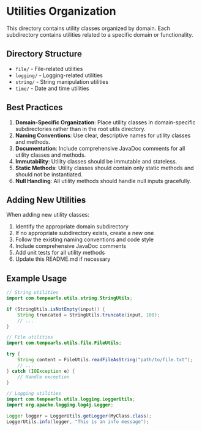 # Utilities Organization

This directory contains utility classes organized by domain. Each subdirectory contains utilities related to a specific domain or functionality.

## Directory Structure

- `file/` - File-related utilities
- `logging/` - Logging-related utilities
- `string/` - String manipulation utilities
- `time/` - Date and time utilities

## Best Practices

1. **Domain-Specific Organization**: Place utility classes in domain-specific subdirectories rather than in the root utils directory.
2. **Naming Conventions**: Use clear, descriptive names for utility classes and methods.
3. **Documentation**: Include comprehensive JavaDoc comments for all utility classes and methods.
4. **Immutability**: Utility classes should be immutable and stateless.
5. **Static Methods**: Utility classes should contain only static methods and should not be instantiated.
6. **Null Handling**: All utility methods should handle null inputs gracefully.

## Adding New Utilities

When adding new utility classes:

1. Identify the appropriate domain subdirectory
2. If no appropriate subdirectory exists, create a new one
3. Follow the existing naming conventions and code style
4. Include comprehensive JavaDoc comments
5. Add unit tests for all utility methods
6. Update this README.md if necessary

## Example Usage

```java
// String utilities
import com.tenpearls.utils.string.StringUtils;

if (StringUtils.isNotEmpty(input)) {
    String truncated = StringUtils.truncate(input, 100);
    // ...
}

// File utilities
import com.tenpearls.utils.file.FileUtils;

try {
    String content = FileUtils.readFileAsString("path/to/file.txt");
    // ...
} catch (IOException e) {
    // Handle exception
}

// Logging utilities
import com.tenpearls.utils.logging.LoggerUtils;
import org.apache.logging.log4j.Logger;

Logger logger = LoggerUtils.getLogger(MyClass.class);
LoggerUtils.info(logger, "This is an info message");
``` 